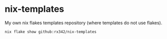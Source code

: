 # nix-templates

My own nix flakes templates repository (where templates do not use flakes).

```bash
nix flake show github:rx342/nix-templates
```
